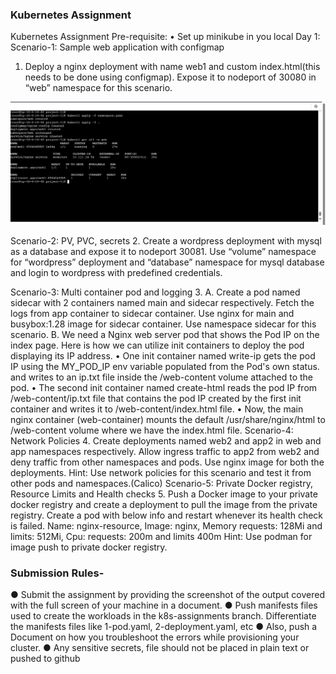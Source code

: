 ### Kubernetes Assignment

Kubernetes Assignment
Pre-requisite:
• Set up minikube in you local
Day 1: 
Scenario-1: Sample web application with configmap
1. Deploy a nginx deployment with name web1 and custom index.html(this needs to be 
done using configmap). Expose it to nodeport of 30080 in “web” namespace for this 
scenario.

![alt text](image.png)


Scenario-2: PV, PVC, secrets
2. Create a wordpress deployment with mysql as a database and expose it to nodeport 
30081. Use “volume” namespace for “wordpress” deployment and “database” namespace 
for mysql database and login to wordpress with predefined credentials.


Scenario-3: Multi container pod and logging
3. A. Create a pod named sidecar with 2 containers named main and sidecar respectively. 
Fetch the logs from app container to sidecar container. Use nginx for main and 
busybox:1.28 image for sidecar container. Use namespace sidecar for this scenario.
B. We need a Nginx web server pod that shows the Pod IP on the index page.
Here is how we can utilize init containers to deploy the pod displaying its IP address.
• One init container named write-ip gets the pod IP using the MY_POD_IP env 
variable populated from the Pod's own status. and writes to an ip.txt file inside the 
/web-content volume attached to the pod.
• The second init container named create-html reads the pod IP from /web-content/ip.txt file that contains the pod IP created by the first init container and 
writes it to /web-content/index.html file.
• Now, the main nginx container (web-container) mounts the default 
/usr/share/nginx/html to /web-content volume where we have the index.html file.
Scenario-4: Network Policies 
4. Create deployments named web2 and app2 in web and app namespaces respectively. 
Allow ingress traffic to app2 from web2 and deny traffic from other namespaces and 
pods. Use nginx image for both the deployments.
Hint: Use network policies for this scenario and test it from other pods and 
namespaces.(Calico)
Scenario-5: Private Docker registry, Resource Limits and Health checks
5. Push a Docker image to your private docker registry and create a deployment to pull the 
image from the private registry. Create a pod with below info and restart whenever its 
health check is failed. 
Name: nginx-resource, Image: nginx, Memory requests: 128Mi and limits: 512Mi, Cpu: 
requests: 200m and limits 400m
Hint: Use podman for image push to private docker registry.


### Submission Rules-
● Submit the assignment by providing the screenshot of the output covered with the full 
screen of your machine in a document.
● Push manifests files used to create the workloads in the k8s-assignments branch. 
Differentiate the manifests files like 1-pod.yaml, 2-deployment.yaml, etc
● Also, push a Document on how you troubleshoot the errors while provisioning your 
cluster.
● Any sensitive secrets, file should not be placed in plain text or pushed to github